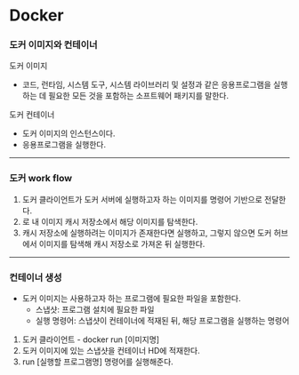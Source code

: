 # Docker

### 도커 이미지와 컨테이너

도커 이미지

* 코드, 런타임, 시스템 도구, 시스템 라이브러리 및 설정과 같은 응용프로그램을 실행하는 데 필요한 모든 것을 포함하는 소프트웨어 패키지를 말한다.

도커 컨테이너

* 도커 이미지의 인스턴스이다.
* 응용프로그램을 실행한다.

***

### 도커 work flow

1. 도커 클라이언트가 도커 서버에 실행하고자 하는 이미지를 명령어 기반으로 전달한다.
2. 로 내 이미지 캐시 저장소에서 해당 이미지를 탐색한다.
3. 캐시 저장소에 실행하려는 이미지가 존재한다면 실행하고, 그렇지 않으면 도커 허브에서 이미지를 탐색해 캐시 저장소로 가져온 뒤 실행한다.

***

### 컨테이너 생성

* 도커 이미지는 사용하고자 하는 프로그램에 필요한 파일을 포함한다.
  * 스냅샷: 프로그램 설치에 필요한 파일
  * 실행 명령어: 스냅샷이 컨테이너에 적재된 뒤, 해당 프로그램을 실행하는 명령어

1. 도커 클라이언트 - docker run \[이미지명]
2. 도커 이미지에 있는 스냅샷을 컨테이너 HD에 적재한다.
3. run \[실행할 프로그램명] 명령어를 실행해준다.



